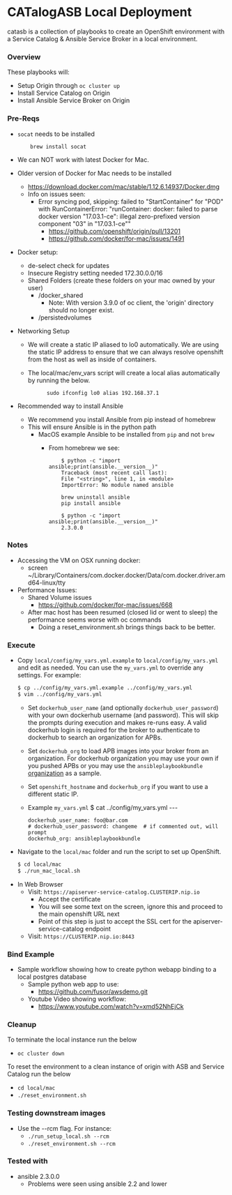 # CATalogASB Local Deployment

catasb is a collection of playbooks to create an OpenShift environment with a Service Catalog & Ansible Service Broker in a local environment.

### Overview
These playbooks will:
  * Setup Origin through `oc cluster up`
  * Install Service Catalog on Origin
  * Install Ansible Service Broker on Origin

### Pre-Reqs
  * ```socat``` needs to be installed

        	brew install socat

  * We can NOT work with latest Docker for Mac.
  * Older version of Docker for Mac needs to be installed
      * https://download.docker.com/mac/stable/1.12.6.14937/Docker.dmg
      * Info on issues seen:
          * Error syncing pod, skipping: failed to "StartContainer" for "POD" with RunContainerError: "runContainer: docker: failed to parse docker version \"17.03.1-ce\": illegal zero-prefixed version component \"03\" in \"17.03.1-ce\""
              * https://github.com/openshift/origin/pull/13201
              * https://github.com/docker/for-mac/issues/1491
  * Docker setup:
     * de-select check for updates
     * Insecure Registry setting needed 172.30.0.0/16
     * Shared Folders (create these folders on your mac owned by your user)
         * /docker_shared
              * Note: With version 3.9.0 of oc client, the 'origin' directory should no longer exist.  
         * /persistedvolumes
  * Networking Setup
      * We will create a static IP aliased to lo0 automatically.  We are using the static IP address to ensure that we can always resolve openshift from the host as well as inside of containers.
      * The local/mac/env_vars script will create a local alias automatically by running the below.

                  sudo ifconfig lo0 alias 192.168.37.1

  * Recommended way to install Ansible
      * We recommend you install Ansible from pip instead of homebrew
      * This will ensure Ansible is in the python path
          * MacOS example Ansible to be installed from `pip` and not `brew`
              * From homebrew we see:

                        $ python -c "import ansible;print(ansible.__version__)"
                        Traceback (most recent call last):
                        File "<string>", line 1, in <module>
                        ImportError: No module named ansible

                        brew uninstall ansible
                        pip install ansible

                        $ python -c "import ansible;print(ansible.__version__)"
                        2.3.0.0

### Notes
  * Accessing the VM on OSX running docker:
     * screen ~/Library/Containers/com.docker.docker/Data/com.docker.driver.amd64-linux/tty
  * Performance Issues:
    * Shared Volume issues
        * https://github.com/docker/for-mac/issues/668
    * After mac host has been resumed (closed lid or went to sleep) the performance seems worse with oc commands
        * Doing a reset_environment.sh brings things back to be better.

### Execute
  * Copy `local/config/my_vars.yml.example` to `local/config/my_vars.yml` and edit as needed.  You can use the `my_vars.yml` to override any settings.  For example:
    ```bash
    $ cp ../config/my_vars.yml.example ../config/my_vars.yml
    $ vim ../config/my_vars.yml
    ```
    * Set `dockerhub_user_name` (and optionally `dockerhub_user_password`) with your own dockerhub username (and password).  This will skip the prompts during execution and makes re-runs easy. A valid dockerhub login is required for the broker to authenticate to dockerhub to search an organization for APBs.
    * Set `dockerhub_org` to load APB images into your broker from an organization.  For dockerhub organization you may use your own if you pushed APBs or you may use the `ansibleplaybookbundle` [organization](https://hub.docker.com/u/ansibleplaybookbundle/) as a sample.
    * Set `openshift_hostname` and `dockerhub_org` if you want to use a different static IP.
    * Example `my_vars.yml`
          $ cat ../config/my_vars.yml
          ---

          dockerhub_user_name: foo@bar.com
          # dockerhub_user_password: changeme  # if commented out, will prompt
          dockerhub_org: ansibleplaybookbundle
  * Navigate to the `local/mac` folder and run the script to set up OpenShift.
    ```bash
    $ cd local/mac
    $ ./run_mac_local.sh
    ```
  * In Web Browser
    * Visit: `https://apiserver-service-catalog.CLUSTERIP.nip.io`
      * Accept the certificate
      * You will see some text on the screen, ignore this and proceed to the main openshift URL next
       * Point of this step is just to accept the SSL cert for the apiserver-service-catalog endpoint
    * Visit: `https://CLUSTERIP.nip.io:8443`

### Bind Example
  * Sample workflow showing how to create python webapp binding to a local postgres database
    * Sample python web app to use:
      * https://github.com/fusor/awsdemo.git
    * Youtube Video showing workflow:
      * https://www.youtube.com/watch?v=xmd52NhEjCk

### Cleanup

To terminate the local instance run the below
  * `oc cluster down`

To reset the environment to a clean instance of origin with ASB and Service Catalog run the below
  * `cd local/mac`
  * `./reset_environment.sh`

### Testing downstream images
  * Use the --rcm flag. For instance:
    * `./run_setup_local.sh --rcm`
    * `./reset_environment.sh --rcm`

### Tested with
  * ansible 2.3.0.0
    * Problems were seen using ansible 2.2 and lower

